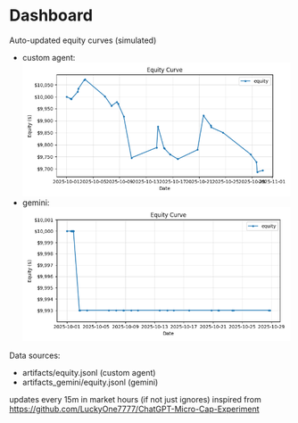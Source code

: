 # Dashboard

Auto-updated equity curves (simulated)

- custom agent: ![Equity Curve](artifacts/equity.png?v=0592da0)
- gemini: ![Equity Curve (Gemini)](artifacts_gemini/equity.png?v=0592da0)

Data sources:
- artifacts/equity.jsonl (custom agent)
- artifacts_gemini/equity.jsonl (gemini)

updates every 15m in market hours (if not just ignores)
inspired from https://github.com/LuckyOne7777/ChatGPT-Micro-Cap-Experiment